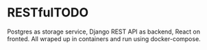 # RESTfulTODO

Postgres as storage service, Django REST API as backend, React on fronted. All wraped up in containers and run using docker-compose.